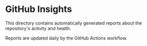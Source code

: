 # GitHub Insights

This directory contains automatically generated reports about the repository's activity and health.

Reports are updated daily by the GitHub Actions workflow.
